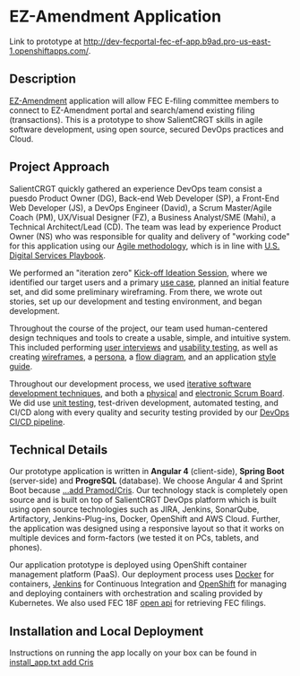 EZ-Amendment Application
========================

Link to prototype at http://dev-fecportal-fec-ef-app.b9ad.pro-us-east-1.openshiftapps.com/.

## Description

[EZ-Amendment](http://dev-fecportal-fec-ef-app.b9ad.pro-us-east-1.openshiftapps.com/.) application will allow FEC E-filing committee members to connect to EZ-Amendment portal and search/amend existing filing (transactions). This is a prototype to show SalientCRGT skills in agile software development, using open source, secured DevOps practices and Cloud. 

## Project Approach

SalientCRGT quickly gathered an experience DevOps team consist a puesdo Product Owner (DG), Back-end Web Developer (SP), a Front-End Web Developer (JS), a DevOps Engineer (David), a Scrum Master/Agile Coach (PM), UX/Visual Designer (FZ), a Business Analyst/SME (Mahi), a Technical Architect/Lead (CD). The team was lead by experience Product Owner (NS) who was responsible for quality and delivery of "working code" for this application using our [Agile methodology](https://github.com/SalientCRGT/fec-ef-app/blob/master/docs/salientcrgt-agile-practices.md), which is in line with [U.S. Digital Services Playbook](https://playbook.cio.gov/).

We performed an "iteration zero" [Kick-off Ideation Session](), where we identified our target users and a primary [use case](), planned an initial feature set, and did some preliminary wireframing. From there, we wrote out stories, set up our development and testing environment, and began development. 

Throughout the course of the project, our team used human-centered design techniques and tools to create a usable, simple, and intuitive system. This included performing [user interviews]() and [usability testing](), as well as creating [wireframes](), a [persona](), a [flow diagram](), and an application [style guide]().


Throughout our development process, we used [iterative software development techniques](), and both a [physical]() and [electronic Scrum Board](). We did use [unit testing](), test-driven development, automated testing, and CI/CD along with every quality and security testing provided by our [DevOps CI/CD pipeline](https://github.com/SalientCRGT/fec-ef-app/blob/master/docs/pictures/SalientCRGT%20Jenkins%20Pipeline.png). 

## Technical Details

Our prototype application is written in **Angular 4** (client-side), **Spring Boot** (server-side) and **ProgreSQL** (database). We choose Angular 4 and Sprint Boot because [...add Pramod/Cris](). Our technology stack is completely open source and is built on top of SalientCRGT DevOps platform which is built using open source technologies such as JIRA, Jenkins, SonarQube, Artifactory, Jenkins-Plug-ins, Docker, OpenShift and AWS Cloud. Further, the application was designed using a responsive layout so that it works on multiple devices and form-factors (we tested it on PCs, tablets, and phones). 

Our application prototype is deployed using OpenShift container management platform (PaaS). Our deployment process uses [Docker]() for containers, [Jenkins]() for Continuous Integration and [OpenShift]() for managing and deploying containers with orchestration and scaling provided by Kubernetes. We also used FEC 18F [open api](https://18f.gsa.gov/2015/07/08/openfec-api/) for retrieving FEC filings.


## Installation and Local Deployment

Instructions on running the app locally on your box can be found in [install_app.txt add Cris](https://github.com/SalientCRGT/fec-ef-app/blob/master/docs/install_app.txt) 
